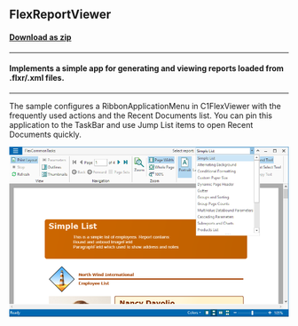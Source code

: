 ## FlexReportViewer
#### [Download as zip](https://grapecity.github.io/DownGit/#/home?url=https://github.com/GrapeCity/ComponentOne-WinForms-Samples/tree/master/NetFramework\FlexReport\VB\FlexReportViewer)
____
#### Implements a simple app for generating and viewing reports loaded from .flxr/.xml files.
____
The sample configures a RibbonApplicationMenu in C1FlexViewer with the frequently used actions and the Recent Documents list.
You can pin this application to the TaskBar and use Jump List items to open Recent Documents quickly.

![screenshot](screenshot.PNG)
